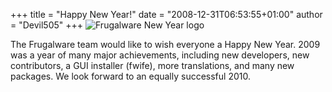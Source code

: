 +++
title = "Happy New Year!"
date = "2008-12-31T06:53:55+01:00"
author = "Devil505"
+++
![Frugalware New Year logo](images/data/FwNewYear.png)  

 The Frugalware team would like to wish everyone a Happy New Year. 2009 was a year of many major achievements, including new developers, new contributors, a GUI installer (fwife), more translations, and many new packages. We look forward to an equally successful 2010.